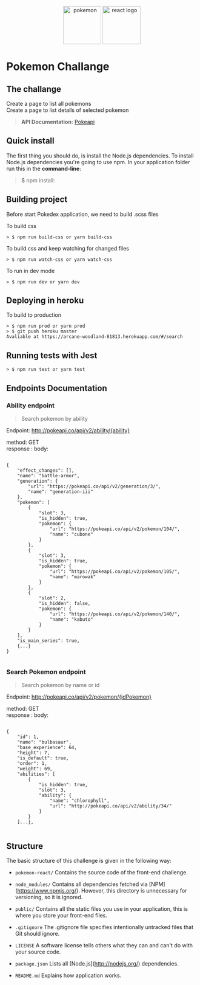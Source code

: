 <p align="center">
    <img width="100" src="http://static.pokemonpets.com/images/monsters-images-800-800/94-Gengar.png" alt="pokemon">
    <img width="100" src="https://laracasts.com/images/series/circles/do-you-react.png" alt="react logo">
</p>

# Pokemon Challange

## The challange

Create a page to list all pokemons <br />
Create a page to list details of selected pokemon
> **API Documentation:**  [Pokeapi](https://pokeapi.co/)


Quick install
-------------

The first thing you should do, is install the Node.js dependencies. To install Node.js dependencies you're going to use npm. In your application folder run this in the **command-line**:

> $ npm install:

## Building project

Before start Pokedex application, we need to build .scss files

To build css

    > $ npm run build-css or yarn build-css

To build css and keep watching for changed files

    > $ npm run watch-css or yarn watch-css

To run in dev mode

    > $ npm run dev or yarn dev

## Deploying in heroku

To build to production

    > $ npm run prod or yarn prod
	> $ git push heroku master
	Avaliable at https://arcane-woodland-81813.herokuapp.com/#/search

## Running tests with Jest

    > $ npm run test or yarn test

## Endpoints Documentation 

### Ability endpoint

> Search pokemon by ability

Endpoint: http://pokeapi.co/api/v2/ability/{ability} <br />

method: GET <br />
response : 
body:

```

{
	"effect_changes": [],
	"name": "battle-armor",
	"generation": {
		"url": "https://pokeapi.co/api/v2/generation/3/",
		"name": "generation-iii"
	},
	"pokemon": [
		{
			"slot": 3,
			"is_hidden": true,
			"pokemon": {
				"url": "https://pokeapi.co/api/v2/pokemon/104/",
				"name": "cubone"
			}
		},
		{
			"slot": 3,
			"is_hidden": true,
			"pokemon": {
				"url": "https://pokeapi.co/api/v2/pokemon/105/",
				"name": "marowak"
			}
		},
		{
			"slot": 2,
			"is_hidden": false,
			"pokemon": {
				"url": "https://pokeapi.co/api/v2/pokemon/140/",
				"name": "kabuto"
			}
		}
	],
	"is_main_series": true,
	{...}
}
  
```

### Search Pokemon endpoint

> Search pokemon by name or id

  

Endpoint: http://pokeapi.co/api/v2/pokemon/{idPokemon} <br />

method: GET <br />
response : 
body:

```

{
    "id": 1,
    "name": "bulbasaur",
    "base_experience": 64,
    "height": 7,
    "is_default": true,
    "order": 1,
    "weight": 69,
    "abilities": [
        {
            "is_hidden": true,
            "slot": 3,
            "ability": {
                "name": "chlorophyll",
                "url": "http://pokeapi.co/api/v2/ability/34/"
            }
        }
    ]...},
  
```

## Structure


The basic structure of this challenge is given in the following way:

*  `pokemon-react/` Contains the source code of the front-end challenge.

*  `node_modules/` Contains all dependencies fetched via \[NPM\](https://www.npmjs.org/). However, this directory is unnecessary for versioning, so it is ignored.

*  `public/` Contains all the static files you use in your application, this is where you store your front-end files.

*  `.gitignore` The .gitignore file specifies intentionally untracked files that Git should ignore.

*  `LICENSE` A software license tells others what they can and can't do with your source code.

*  `package.json` Lists all \[Node.js\](http://nodejs.org/) dependencies.

*  `README.md` Explains how application works.
